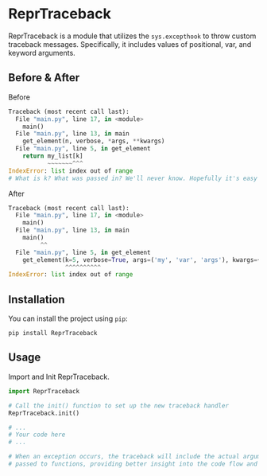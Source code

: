 # ReprTraceback

ReprTraceback is a module that utilizes the `sys.excepthook` to throw custom traceback messages. Specifically, it includes values of positional, var, and keyword arguments.

## Before & After
Before
```python
Traceback (most recent call last):
  File "main.py", line 17, in <module>
    main()
  File "main.py", line 13, in main
    get_element(n, verbose, *args, **kwargs)
  File "main.py", line 5, in get_element
    return my_list[k]
           ~~~~~~~^^^
IndexError: list index out of range
# What is k? What was passed in? We'll never know. Hopefully it's easy to reproduce.
```

After
```python
Traceback (most recent call last):
  File "main.py", line 17, in <module>
    main()
  File "main.py", line 13, in main
    main()
         ^^
  File "main.py", line 5, in get_element
    get_element(k=5, verbose=True, args=('my', 'var', 'args'), kwargs={'Repr': 'Traceback'})
                ^^^^^^^^^^
IndexError: list index out of range
```


## Installation
You can install the project using `pip`:

```shell
pip install ReprTraceback
```


## Usage
Import and Init ReprTraceback.
```python
import ReprTraceback

# Call the init() function to set up the new traceback handler
ReprTraceback.init()

# ...
# Your code here
# ...

# When an exception occurs, the traceback will include the actual argument values
# passed to functions, providing better insight into the code flow and bug diagnosis.
```
